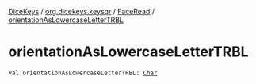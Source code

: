 [DiceKeys](../../index.md) / [org.dicekeys.keysqr](../index.md) / [FaceRead](index.md) / [orientationAsLowercaseLetterTRBL](./orientation-as-lowercase-letter-t-r-b-l.md)

# orientationAsLowercaseLetterTRBL

`val orientationAsLowercaseLetterTRBL: `[`Char`](https://kotlinlang.org/api/latest/jvm/stdlib/kotlin/-char/index.html)